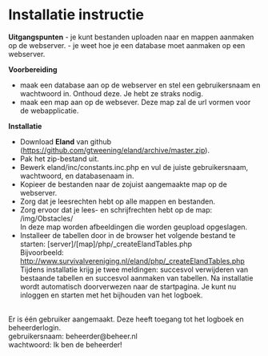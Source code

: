 <h1>Installatie instructie</H1>
<b>Uitgangspunten</b>
- je kunt bestanden uploaden naar en mappen aanmaken op de webserver.
- je weet hoe je een database moet aanmaken op een webserver.

<b>Voorbereiding</b>
- maak een database aan op de webserver en stel een gebruikersnaam en wachtwoord in. Onthoud deze. Je hebt ze straks nodig.
- maak een map aan op de websever. Deze map zal de url vormen voor de webapplicatie.

<b>Installatie</b>
- Download <b>Eland</b> van github (https://github.com/gtweening/eland/archive/master.zip).
- Pak het zip-bestand uit.
- Bewerk eland/inc/constants.inc.php en vul de juiste gebruikersnaam, wachtwoord, en databasenaam in.
- Kopieer de bestanden naar de zojuist aangemaakte map op de webserver.
- Zorg dat je leesrechten hebt op alle mappen en bestanden.
- Zorg ervoor dat je lees- en schrijfrechten hebt op de map: /img/Obstacles/ <br>
  In deze map worden afbeeldingen die worden geupload opgeslagen.
- Installeer de tabellen door in de browser het volgende bestand te starten: [server]/[map]/php/_createElandTables.php<br>
  Bijvoorbeeld: http://www.survivalvereniging.nl/eland/php/_createElandTables.php<br>
  Tijdens installatie krijg je twee meldingen: succesvol verwijderen van bestaande tabellen en succesvol aanmaken van tabellen. Na installatie wordt automatisch doorverwezen naar de startpagina. Je kunt nu inloggen en starten met het bijhouden van het logboek.

<br>
Er is één gebruiker aangemaakt. Deze heeft toegang tot het logboek en beheerderlogin.<br>
gebruikersnaam: beheerder@beheer.nl <br>
wachtwoord: Ik ben de beheerder!

